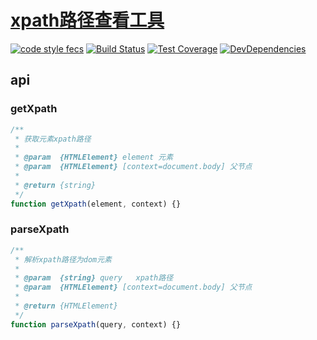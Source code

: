 # [xpath路径查看工具](//xuexb.github.io/xpath/index.html)

[![code style fecs](https://img.shields.io/badge/code%20style-fecs-brightgreen.svg)](https://github.com/ecomfe/fecs)
[![Build Status](https://img.shields.io/travis/xuexb/xpath/master.svg)](https://travis-ci.org/xuexb/xpath)
[![Test Coverage](https://img.shields.io/coveralls/xuexb/xpath/master.svg)](https://coveralls.io/r/xuexb/xpath?branch=master)
[![DevDependencies](https://img.shields.io/david/dev/xuexb/xpath.svg?style=flat)](https://david-dm.org/xuexb/xpath)

## api

### getXpath
```js
/**
 * 获取元素xpath路径
 *
 * @param  {HTMLElement} element 元素
 * @param  {HTMLElement} [context=document.body] 父节点
 *
 * @return {string}
 */
function getXpath(element, context) {}
```


### parseXpath

```js
/**
 * 解析xpath路径为dom元素
 *
 * @param  {string} query   xpath路径
 * @param  {HTMLElement} [context=document.body] 父节点
 *
 * @return {HTMLElement}
 */
function parseXpath(query, context) {}
```